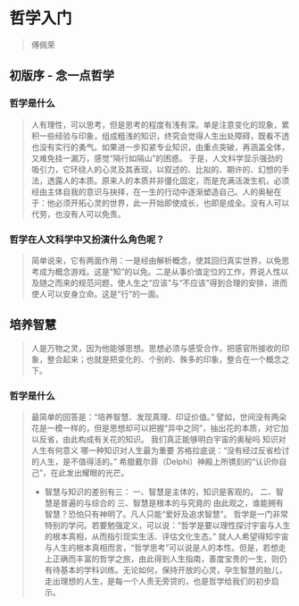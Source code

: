 # 哲学入门
> 傅佩荣

## 初版序 - 念一点哲学
### 哲学是什么
> 人有理性，可以思考，但是思考的程度有浅有深。单是注意变化的现象，累积一些经验与印象，组成粗浅的知识，终究会觉得人生出处障碍，既看不透也没有实行的勇气。如果进一步扣紧专业知识，由重点突破，再涵盖全体，又难免挂一漏万，感觉“隔行如隔山”的困惑。
> 于是，人文科学显示强劲的吸引力，它环绕人的心灵及其表现，以叙述的、比拟的、期许的、幻想的手法，透露人的本质。原来人的本质并非僵化固定，而是充满活泼生机，必须经由主体自我的意识与抉择，在一生的行动中逐渐塑造自己。人的奥秘在于：他必须开拓心灵的世界，此一开始即使成长，也即是成全。没有人可以代劳，也没有人可以免责。

### 哲学在人文科学中又扮演什么角色呢？
> 简单说来，它有两面作用：一是经由解析概念，使其回归真实世界，以免思考成为概念游戏。这是“知”的以免。二是从事价值定位的工作，界说人性以及随之而来的规范问题，使人生之“应该”与“不应该”得到合理的安排，进而使人可以安身立命。这是“行”的一面。

## 培养智慧
> 人是万物之灵，因为他能够思想。思想必须与感受合作，把感官所接收的印象，整合起来；也就是把变化的、个别的、殊多的印象，整合在一个概念之下。

### 哲学是什么
> 最简单的回答是：“培养智慧、发现真理、印证价值。”
> 譬如，世间没有两朵花是一模一样的，但是思想却可以把握“异中之同”，抽出花的本质，对它加以反省，由此构成有关花的知识。
> 我们真正能够明白宇宙的奥秘吗
> 知识对人生有何意义
> 哪一种知识对人生最为重要
> 苏格拉底说：“没有经过反省检讨的人生，是不值得活的。”
> 希腊戴尔菲（Delphi）神殿上所镌刻的“认识你自己”，在此发出耀眼的光芒。
> - 智慧与知识的差别有三：
> 一、智慧是主体的，知识是客观的。
> 二、智慧是普遍的与综合的
> 三、智慧是根本的与究竟的
> 由此观之，谁能拥有智慧？恐怕只有神明了。凡人只能“爱好及追求智慧”。
> 哲学是一门非常特别的学问。若要勉强定义，可以说：“哲学是要以理性探讨宇宙与人生的根本真相，从而指引现实生活、评估文化生态。” 就人人希望得知宇宙与人生的根本真相而言，“哲学思考”可以说是人的本性。但是，若想走上正确而丰富的哲学之旅，由此得到人生指南，善度宝贵的一生，则仍有待基本的学科训练。无论如何，保持开放的心灵，孕生智慧的胎儿，走出理想的人生，是每一个人责无旁贷的，也是哲学给我们的初步启示。


